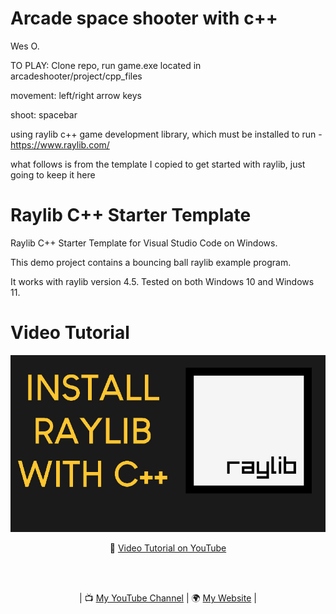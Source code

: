 # Arcade space shooter with c++
Wes O. 

TO PLAY: Clone repo, run game.exe located in arcadeshooter/project/cpp_files

movement: left/right arrow keys 

shoot: spacebar

using raylib c++ game development library, which must be installed to run - https://www.raylib.com/


what follows is from the template I copied to get started with raylib, just going to keep it here


# Raylib C++ Starter Template

Raylib C++ Starter Template for Visual Studio Code on Windows.

This demo project contains a bouncing ball raylib example program.

It works with raylib version 4.5.
Tested on both Windows 10 and Windows 11.

# Video Tutorial

<p align="center">
  <img src="preview.jpg" alt="" width="800">
</p>

<p align="center">
🎥 <a href="https://www.youtube.com/watch?v=PaAcVk5jUd8">Video Tutorial on YouTube</a>
</p>

<br>
<br>
<p align="center">
| 📺 <a href="https://www.youtube.com/channel/UC3ivOTE5EgpmF2DHLBmWIWg">My YouTube Channel</a>
| 🌍 <a href="http://www.educ8s.tv">My Website</a> | <br>
</p>

